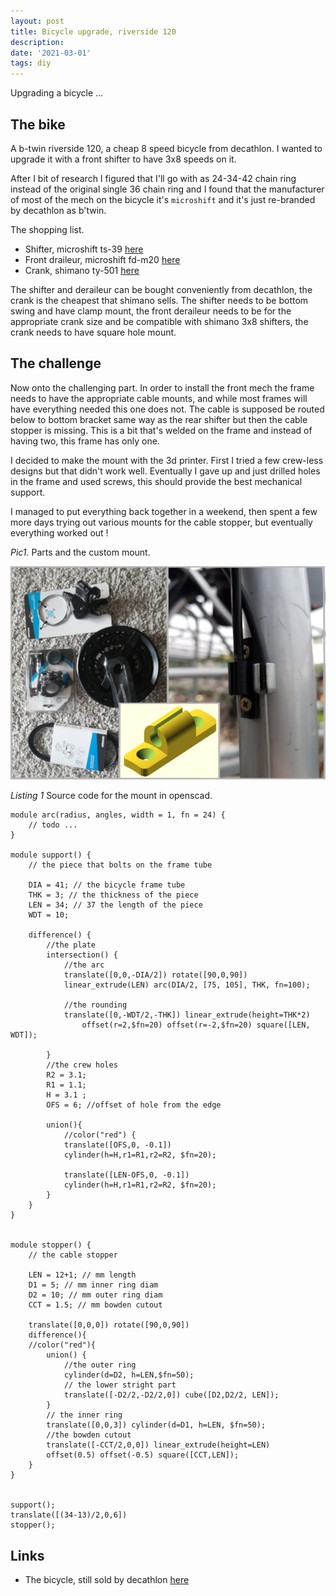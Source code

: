 ```yaml
---
layout: post
title: Bicycle upgrade, riverside 120
description: 
date: '2021-03-01'
tags: diy
---
```


Upgrading a bicycle ...

## The bike

A b-twin riverside 120, a cheap 8 speed bicycle from decathlon. I wanted to upgrade it with a front shifter to have 3x8 speeds on it.

After I bit of research I figured that I'll go with as 24-34-42 chain ring instead of the original single 36 chain ring and I found that the manufacturer of most of the mech on the bicycle it's `microshift` and it's just re-branded by decathlon as b'twin.


The shopping list.
- Shifter, microshift ts-39 [here](https://www.microshift.com/models/ts39-8/)
- Front draileur, microshift fd-m20 [here](https://www.microshift.com/models/fd-m20/)
- Crank, shimano ty-501 [here](https://bike.shimano.com/en-EU/product/component/tourney/FC-TY501.html)


The shifter and deraileur can be bought conveniently from decathlon, the crank is the cheapest that shimano sells.
The shifter needs to be bottom swing and have clamp mount, the front deraileur needs to be for the appropriate crank size and be compatible with shimano 3x8 shifters, the crank needs to have square hole mount.

## The challenge 

Now onto the challenging part. In order to install the front mech the frame needs to have the appropriate cable mounts, and while most frames will have everything needed this one does not. The cable is supposed be routed below to bottom bracket same way as the rear shifter but then the cable stopper is missing. This is a bit that's welded on the frame and instead of having two, this frame has only one. 


I decided to make the mount with the 3d printer. First I tried a few crew-less designs but that didn't work well.
Eventually I gave up and just drilled holes in the frame and used screws, this should provide the best mechanical support.


I managed to put everything back together in a weekend, then spent a few more days trying out various mounts for the cable stopper, but eventually everything worked out !


*Pic1.* Parts and the custom mount.

![placeholder](/public/2021/03/2021-03-01-bike1.jpg "bike1")


*Listing 1* Source code for the mount in openscad.

```
module arc(radius, angles, width = 1, fn = 24) {
    // todo ...
} 

module support() {
    // the piece that bolts on the frame tube

    DIA = 41; // the bicycle frame tube
    THK = 3; // the thickness of the piece 
    LEN = 34; // 37 the length of the piece
    WDT = 10; 
    
    difference() {  
        //the plate
        intersection() {
            //the arc
            translate([0,0,-DIA/2]) rotate([90,0,90]) 
            linear_extrude(LEN) arc(DIA/2, [75, 105], THK, fn=100);
            
            //the rounding
            translate([0,-WDT/2,-THK]) linear_extrude(height=THK*2) 
                offset(r=2,$fn=20) offset(r=-2,$fn=20) square([LEN, WDT]);
            
        }
        //the crew holes    
        R2 = 3.1; 
        R1 = 1.1;
        H = 3.1 ;
        OFS = 6; //offset of hole from the edge
    
        union(){
            //color("red") {
            translate([OFS,0, -0.1]) 
            cylinder(h=H,r1=R1,r2=R2, $fn=20);

            translate([LEN-OFS,0, -0.1])
            cylinder(h=H,r1=R1,r2=R2, $fn=20);
        }
    }
}


module stopper() {
    // the cable stopper

    LEN = 12+1; // mm length
    D1 = 5; // mm inner ring diam
    D2 = 10; // mm outer ring diam
    CCT = 1.5; // mm bowden cutout
    
    translate([0,0,0]) rotate([90,0,90])
    difference(){
    //color("red"){
        union() {
            //the outer ring
            cylinder(d=D2, h=LEN,$fn=50);
            // the lower stright part
            translate([-D2/2,-D2/2,0]) cube([D2,D2/2, LEN]);
        }
        // the inner ring 
        translate([0,0,3]) cylinder(d=D1, h=LEN, $fn=50);
        //the bowden cutout
        translate([-CCT/2,0,0]) linear_extrude(height=LEN) 
        offset(0.5) offset(-0.5) square([CCT,LEN]);
    }    
}


support();
translate([(34-13)/2,0,6])
stopper(); 

```

## Links

- The bicycle, still sold by decathlon [here](https://www.decathlon.fr/p/velo-tout-chemin-riverside-120/_/R-p-300806)